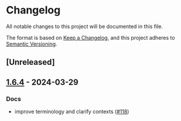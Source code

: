 # Changelog
All notable changes to this project will be documented in this file.

The format is based on [Keep a Changelog](https://keepachangelog.com/en/1.0.0/),
and this project adheres to [Semantic Versioning](https://semver.org/spec/v2.0.0.html).

## [Unreleased]

## [1.6.4](https://github.com/oxc-project/oxc-resolver/compare/oxc_resolver-v1.6.3...oxc_resolver-v1.6.4) - 2024-03-29

### Docs
- improve terminology and clarify contexts ([#118](https://github.com/oxc-project/oxc-resolver/pull/118))

